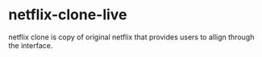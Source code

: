 # netflix-clone-live
netflix clone is copy of original netflix that provides users to allign through the interface.
